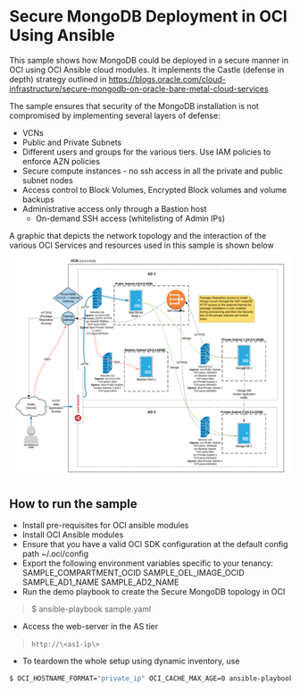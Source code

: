 # Secure MongoDB Deployment in OCI Using Ansible

This sample shows how MongoDB could be deployed in a secure manner in
OCI using OCI Ansible cloud modules. It implements the Castle 
(defense in depth) strategy outlined in 
https://blogs.oracle.com/cloud-infrastructure/secure-mongodb-on-oracle-bare-metal-cloud-services

The sample ensures that security of the MongoDB installation is not compromised
by implementing several layers of defense:
- VCNs
- Public and Private Subnets
- Different users and groups for the various tiers. Use IAM policies to
    enforce AZN policies
- Secure compute instances - no ssh access in all the private and public
    subnet nodes
- Access control to Block Volumes, Encrypted Block volumes and volume
    backups
- Administrative access only through a Bastion host
    - On-demand SSH access (whitelisting of Admin IPs)

A graphic that depicts the network topology and the interaction of the
various OCI Services and resources used in this sample is shown below
![Secure MongoDB demo schematic](secure-mongo-db-solution-schematic.png)

## How to run the sample

- Install pre-requisites for OCI ansible modules
- Install OCI Ansible modules
- Ensure that you have a valid OCI SDK configuration at the default config path ~/.oci/config
- Export the following environment variables specific to your tenancy:
  SAMPLE_COMPARTMENT_OCID
  SAMPLE_OEL_IMAGE_OCID
  SAMPLE_AD1_NAME
  SAMPLE_AD2_NAME
- Run the demo playbook to create the Secure MongoDB topology in OCI
> $ ansible-playbook sample.yaml
- Access the web-server in the AS tier
> `http://\<as1-ip\>`
- To teardown the whole setup using dynamic inventory, use
```sh
$ OCI_HOSTNAME_FORMAT="private_ip" OCI_CACHE_MAX_AGE=0 ansible-playbook -i <path-to-inventory-file>/oci_inventory.py demo_teardown_using_inventory.yaml
```